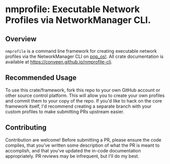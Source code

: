 # nmprofile: Executable Network Profiles via NetworkManager CLI.

## Overview

`nmprofile` is a command line framework for creating executable network profiles via the NetworkManager CLI on [pop\_os!](https://pop.system76.com/).
All crate documentation is available at https://conveen.github.io/nmprofile-cli.

## Recommended Usage

To use this crate/framework, fork this repo to your own GitHub account or other source control platform.
This will allow you to create your own profiles and commit them to your copy of the repo. If you'd like to hack on the core framework itself,
I'd recommend creating a separate branch with your custom profiles to make submitting PRs upstream easier.

## Contributing

Contribution are welcome! Before submitting a PR, please ensure the code compiles, that you've written some description of what the PR is meant to accomplish,
and that you've updated the in-code documentation appropriately. PR reviews may be infrequent, but I'll do my best.
